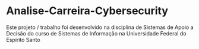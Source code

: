 # Analise-Carreira-Cybersecurity
Este projeto / trabalho foi desenvolvido na disciplina de Sistemas de Apoio a Decisão do curso de Sistemas de Informação na Universidade Federal do Espírito Santo
